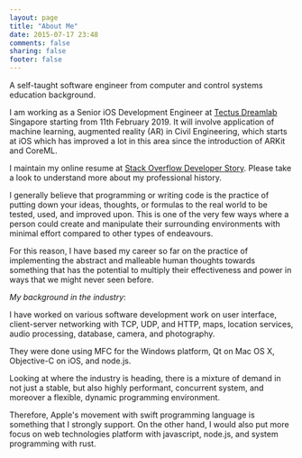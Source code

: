 ```yaml
---
layout: page
title: "About Me"
date: 2015-07-17 23:48
comments: false
sharing: false
footer: false
---
```


A self-taught software engineer from computer and control systems education background.

I am working as a Senior iOS Development Engineer at [Tectus Dreamlab](https://tectusdreamlab.com/) Singapore starting from 11th February 2019. It will involve application of machine learning, augmented reality (AR) in Civil Engineering, which starts at iOS which has improved a lot in this area since the introduction of ARKit and CoreML.

I maintain my online resume at [Stack Overflow Developer Story](https://stackoverflow.com/users/story/167024). Please take a look to understand more about my professional history.

I generally believe that programming or writing code is the practice of putting down your ideas, thoughts, or formulas to the real world to be tested, used, and improved upon. This is one of the very few ways where a person could create and manipulate their surrounding environments with minimal effort compared to other types of endeavours.

For this reason, I have based my career so far on the practice of implementing the abstract and malleable human thoughts towards something that has the potential to multiply their effectiveness and power in ways that we might never seen before.

*My background in the industry*:

I have worked on various software development work on user interface, client-server networking with TCP, UDP, and HTTP, maps, location services, audio processing, database, camera, and photography.

They were done using MFC for the Windows platform, Qt on Mac OS X, Objective-C on iOS, and node.js.

Looking at where the industry is heading, there is a mixture of demand in not just a stable, but also highly performant, concurrent system, and moreover a flexible, dynamic programming environment.

Therefore, Apple's movement with swift programming language is something that I strongly support. On the other hand, I would also put more focus on web technologies platform with javascript, node.js, and system programming with rust.
